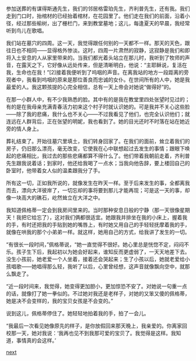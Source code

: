
参加送葬的有谋得斯通先生，我们的邻居格雷珀先生，齐利普先生，还有我。我们走到门口时，抬棺材的已经抬着棺材，在花园里了。他们走在我们的前面，沿着小径，经过那些榆树，出了栅栏门，来到教堂墓地；这儿，每逢夏天的早晨，我经常听到鸟儿在歌唱。

我们站在墓穴的四周。这一天，我觉得跟任何别的一天都不一样。那天的天色，跟往日也不相同——显得格外惨淡。这时，四周一片肃然的寂静，这寂静是我们和即将入土安息的人从家里带来的。当我们都光着头站立在那儿时，我听到了牧师的声音，在露天之下，它好像从远处传来，但是清晰明白，他说：“主耶稣说，复活在我，生命也在我！”[2]接着我便听到了呜咽的声音。在离我站的地方一段距离的旁观者中，我看到呜咽的原来是那位善良而忠诚的女仆。在世间所有的人中，她是我最爱的人。我这颗孩提的心完全相信，总有一天上帝会对她说“做得好”的。

在那一小群人中，有不少我熟悉的脸。其中有的是我在教堂里四处张望时见过的；有的是在我母亲充满青春活力初来这个村子时就认识她的。可是我并不关心这些脸——除了我的悲痛，我什么也不关心——不过我看见了他们，也完全认识他们；就连远在人群背后，正在张望的明妮，我也看到了。她的目光还时不时落在站在她近旁的情人身上。

葬礼结束了。开始往墓穴里填土，我们转身回家了。在我们的面前，耸立着我们的房子，仍旧那么漂亮，毫无改变，它使我在心中联想起过去发生的事情；跟眼下唤起的悲痛相比，我过去的那些悲痛都算不得什么了。他们带着我朝前走着，齐利普先生跟我说着话；到家时，他还给我喝了一点水；当我向他告辞，要上楼回自己的卧室时，他带着女人似的温柔跟我分了手。

所有这一切，正如我所说的，就像发生在昨天一样。至于后来发生的事，全都离我而去，漂向大洋彼岸了，一切忘却的事将要到那儿才能再现；可是这一天的事，却像一块高大的礁石，屹然耸立在大洋之中。

我知道佩格蒂一定会到我房间里来的。当时那种安息日般的宁静（那一天很像星期天！我把它给忘了），这对我们俩都很适宜。她跟我并排坐在我的小床上，握着我的手，有时还把我的手贴到她的嘴唇上，有时她又用自己的手轻轻抚摩着我的手，就像在哄我的那个小弟弟一样。就这样，她用自己的方式，给我讲了发生的一切。

“有很长一段时间，”佩格蒂说，“她一直觉得不很好。她心里总是恍惚不定，闷闷不乐。孩子生下后，我起初以为她会好起来，谁知反而更虚弱了，一天天地差下去。没生小孩前，她老爱一个人坐着，接着还会哭起来；生了小孩以后，她就老爱给小孩唱歌——她唱得那么轻，我听了以后，心里曾经想，这声音就像飘向空中，就那么飘走了。

“近一段时间来，我觉得，她变得更加胆小，更加惊恐不安了。对她说一句重一点的话，就像打了她一拳似的。不过她对我还是老样子，对她的又笨又傻的佩格蒂，她是决不会变样的，我的宝贝女孩是不会变的。”

说到这儿，佩格蒂停住了。她轻轻地拍着我的手，拍了一会儿。

“我最后一次看见她像原先的样子，是你放假回来那天晚上，我亲爱的。你离家回校那一天，她对我说：‘我再也见不到我那可爱的宝贝了。我觉得是这样。我知道，事情真的会这样。’

[next](page132.md)